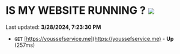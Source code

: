 # IS MY WEBSITE RUNNING ? [![](https://img.shields.io/static/v1?label=Sponsor&message=%E2%9D%A4&logo=GitHub&color=%23fe8e86)](https://github.com/sponsors/<username>)

Last updated: **3/28/2024, 7:23:30 PM**

- `GET` [https://youssefservice.me](https://youssefservice.me) - **Up** (257ms)
